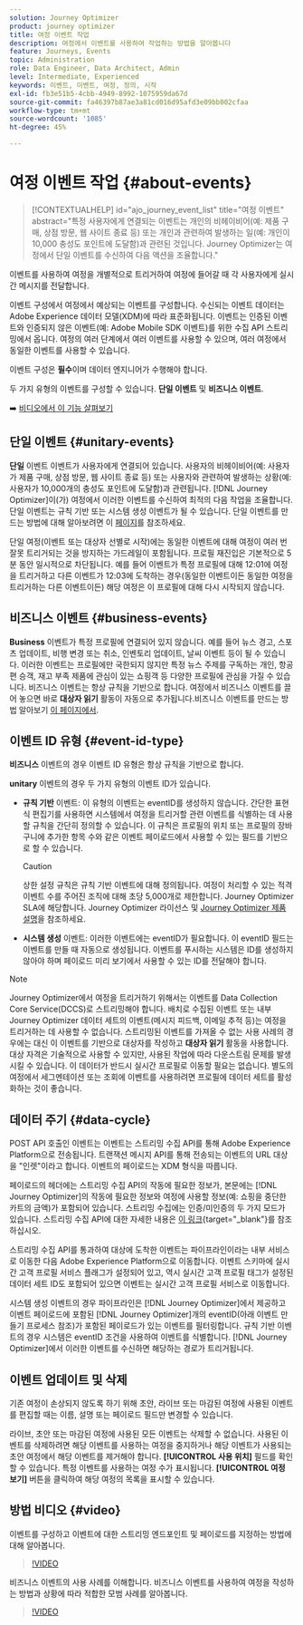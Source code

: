 ```yaml
---
solution: Journey Optimizer
product: journey optimizer
title: 여정 이벤트 작업
description: 여정에서 이벤트를 사용하여 작업하는 방법을 알아봅니다
feature: Journeys, Events
topic: Administration
role: Data Engineer, Data Architect, Admin
level: Intermediate, Experienced
keywords: 이벤트, 이벤트, 여정, 정의, 시작
exl-id: fb3e51b5-4cbb-4949-8992-1075959da67d
source-git-commit: fa46397b87ae3a81cd016d95afd3e09bb002cfaa
workflow-type: tm+mt
source-wordcount: '1085'
ht-degree: 45%

---
```


# 여정 이벤트 작업 {#about-events}

>[!CONTEXTUALHELP]
>id="ajo_journey_event_list"
>title="여정 이벤트"
>abstract="특정 사용자에게 연결되는 이벤트는 개인의 비헤이비어(예: 제품 구매, 상점 방문, 웹 사이트 종료 등) 또는 개인과 관련하여 발생하는 일(예: 개인이 10,000 충성도 포인트에 도달함)과 관련된 것입니다. Journey Optimizer는 여정에서 단일 이벤트를 수신하여 다음 액션을 조율합니다."

이벤트를 사용하여 여정을 개별적으로 트리거하여 여정에 들어갈 때 각 사용자에게 실시간 메시지를 전달합니다.

이벤트 구성에서 여정에서 예상되는 이벤트를 구성합니다. 수신되는 이벤트 데이터는 Adobe Experience 데이터 모델(XDM)에 따라 표준화됩니다. 이벤트는 인증된 이벤트와 인증되지 않은 이벤트(예: Adobe Mobile SDK 이벤트)를 위한 수집 API 스트리밍에서 옵니다. 여정의 여러 단계에서 여러 이벤트를 사용할 수 있으며, 여러 여정에서 동일한 이벤트를 사용할 수 있습니다.

이벤트 구성은 **필수**&#x200B;이며 데이터 엔지니어가 수행해야 합니다.

두 가지 유형의 이벤트를 구성할 수 있습니다. **단일 이벤트** 및 **비즈니스 이벤트**.


➡️ [비디오에서 이 기능 살펴보기](#video)

## 단일 이벤트 {#unitary-events}

**단일** 이벤트 이벤트가 사용자에게 연결되어 있습니다. 사용자의 비헤이비어(예: 사용자가 제품 구매, 상점 방문, 웹 사이트 종료 등) 또는 사용자와 관련하여 발생하는 상황(예: 사용자가 10,000개의 충성도 포인트에 도달함)과 관련됩니다. [!DNL Journey Optimizer]이(가) 여정에서 이러한 이벤트를 수신하여 최적의 다음 작업을 조율합니다. 단일 이벤트는 규칙 기반 또는 시스템 생성 이벤트가 될 수 있습니다. 단일 이벤트를 만드는 방법에 대해 알아보려면 이 [페이지](../event/about-creating.md)를 참조하세요.

단일 여정(이벤트 또는 대상자 선별로 시작)에는 동일한 이벤트에 대해 여정이 여러 번 잘못 트리거되는 것을 방지하는 가드레일이 포함됩니다. 프로필 재진입은 기본적으로 5분 동안 일시적으로 차단됩니다. 예를 들어 이벤트가 특정 프로필에 대해 12:01에 여정을 트리거하고 다른 이벤트가 12:03에 도착하는 경우(동일한 이벤트이든 동일한 여정을 트리거하는 다른 이벤트이든) 해당 여정은 이 프로필에 대해 다시 시작되지 않습니다.

## 비즈니스 이벤트 {#business-events}

**Business** 이벤트가 특정 프로필에 연결되어 있지 않습니다. 예를 들어 뉴스 경고, 스포츠 업데이트, 비행 변경 또는 취소, 인벤토리 업데이트, 날씨 이벤트 등이 될 수 있습니다. 이러한 이벤트는 프로필에만 국한되지 않지만 특정 뉴스 주제를 구독하는 개인, 항공편 승객, 재고 부족 제품에 관심이 있는 쇼핑객 등 다양한 프로필에 관심을 가질 수 있습니다. 비즈니스 이벤트는 항상 규칙을 기반으로 합니다. 여정에서 비즈니스 이벤트를 끌어 놓으면 바로 **대상자 읽기** 활동이 자동으로 추가됩니다.비즈니스 이벤트를 만드는 방법 알아보기 [이 페이지에서](../event/about-creating-business.md).


## 이벤트 ID 유형 {#event-id-type}

**비즈니스** 이벤트의 경우 이벤트 ID 유형은 항상 규칙을 기반으로 합니다.

**unitary** 이벤트의 경우 두 가지 유형의 이벤트 ID가 있습니다.

* **규칙 기반** 이벤트: 이 유형의 이벤트는 eventID를 생성하지 않습니다. 간단한 표현식 편집기를 사용하면 시스템에서 여정을 트리거할 관련 이벤트를 식별하는 데 사용할 규칙을 간단히 정의할 수 있습니다. 이 규칙은 프로필의 위치 또는 프로필의 장바구니에 추가한 항목 수와 같은 이벤트 페이로드에서 사용할 수 있는 필드를 기반으로 할 수 있습니다.

  >[!CAUTION]
  >
  >상한 설정 규칙은 규칙 기반 이벤트에 대해 정의됩니다. 여정이 처리할 수 있는 적격 이벤트 수를 주어진 조직에 대해 초당 5,000개로 제한합니다. Journey Optimizer SLA에 해당합니다. Journey Optimizer 라이선스 및 [Journey Optimizer 제품 설명](https://helpx.adobe.com/kr/legal/product-descriptions/adobe-journey-optimizer.html)을 참조하세요.

* **시스템 생성** 이벤트: 이러한 이벤트에는 eventID가 필요합니다. 이 eventID 필드는 이벤트를 만들 때 자동으로 생성됩니다. 이벤트를 푸시하는 시스템은 ID를 생성하지 않아야 하며 페이로드 미리 보기에서 사용할 수 있는 ID를 전달해야 합니다.

>[!NOTE]
>
>Journey Optimizer에서 여정을 트리거하기 위해서는 이벤트를 Data Collection Core Service(DCCS)로 스트리밍해야 합니다. 배치로 수집된 이벤트 또는 내부 Journey Optimizer 데이터 세트의 이벤트(메시지 피드백, 이메일 추적 등)는 여정을 트리거하는 데 사용할 수 없습니다. 스트리밍된 이벤트를 가져올 수 없는 사용 사례의 경우에는 대신 이 이벤트를 기반으로 대상자를 작성하고 **대상자 읽기** 활동을 사용합니다. 대상 자격은 기술적으로 사용할 수 있지만, 사용된 작업에 따라 다운스트림 문제를 발생시킬 수 있습니다. 이 데이터가 반드시 실시간 프로필로 이동할 필요는 없습니다. 별도의 여정에서 세그멘테이션 또는 조회에 이벤트를 사용하려면 프로필에 데이터 세트를 활성화하는 것이 좋습니다.

## 데이터 주기 {#data-cycle}

POST API 호출인 이벤트는 이벤트는 스트리밍 수집 API를 통해 Adobe Experience Platform으로 전송됩니다. 트랜잭션 메시지 API를 통해 전송되는 이벤트의 URL 대상을 &quot;인렛&quot;이라고 합니다. 이벤트의 페이로드는 XDM 형식을 따릅니다.

페이로드의 헤더에는 스트리밍 수집 API의 작동에 필요한 정보가, 본문에는 [!DNL Journey Optimizer]의 작동에 필요한 정보와 여정에 사용할 정보(예: 쇼핑을 중단한 카트의 금액)가 포함되어 있습니다. 스트리밍 수집에는 인증/미인증의 두 가지 모드가 있습니다. 스트리밍 수집 API에 대한 자세한 내용은 [이 링크](https://experienceleague.adobe.com/docs/experience-platform/xdm/api/getting-started.html?lang=ko){target="_blank"}를 참조하십시오.

스트리밍 수집 API를 통과하여 대상에 도착한 이벤트는 파이프라인이라는 내부 서비스로 이동한 다음 Adobe Experience Platform으로 이동합니다. 이벤트 스키마에 실시간 고객 프로필 서비스 플래그가 설정되어 있고, 역시 실시간 고객 프로필 태그가 설정된 데이터 세트 ID도 포함되어 있으면 이벤트는 실시간 고객 프로필 서비스로 이동합니다.

시스템 생성 이벤트의 경우 파이프라인은 [!DNL Journey Optimizer]에서 제공하고 이벤트 페이로드에 포함된 [!DNL Journey Optimizer]개의 eventID(아래 이벤트 만들기 프로세스 참조)가 포함된 페이로드가 있는 이벤트를 필터링합니다. 규칙 기반 이벤트의 경우 시스템은 eventID 조건을 사용하여 이벤트를 식별합니다. [!DNL Journey Optimizer]에서 이러한 이벤트를 수신하면 해당하는 경로가 트리거됩니다.

## 이벤트 업데이트 및 삭제

기존 여정이 손상되지 않도록 하기 위해 초안, 라이브 또는 마감된 여정에 사용된 이벤트를 편집할 때는 이름, 설명 또는 페이로드 필드만 변경할 수 있습니다.

라이브, 초안 또는 마감된 여정에 사용된 모든 이벤트는 삭제할 수 없습니다. 사용된 이벤트를 삭제하려면 해당 이벤트를 사용하는 여정을 중지하거나 해당 이벤트가 사용되는 초안 여정에서 해당 이벤트를 제거해야 합니다. **[!UICONTROL 사용 위치]** 필드를 확인할 수 있습니다. 특정 이벤트를 사용하는 여정 수가 표시됩니다. **[!UICONTROL 여정 보기]** 버튼을 클릭하여 해당 여정의 목록을 표시할 수 있습니다.

## 방법 비디오 {#video}

이벤트를 구성하고 이벤트에 대한 스트리밍 엔드포인트 및 페이로드를 지정하는 방법에 대해 알아봅니다.

>[!VIDEO](https://video.tv.adobe.com/v/3431519?quality=12&captions=kor)

비즈니스 이벤트의 사용 사례를 이해합니다. 비즈니스 이벤트를 사용하여 여정을 작성하는 방법과 상황에 따라 적합한 모범 사례를 알아봅니다.

>[!VIDEO](https://video.tv.adobe.com/v/3416327?quality=12&captions=kor)
